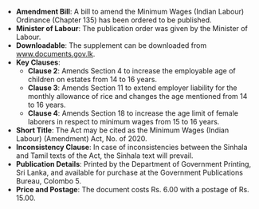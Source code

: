 - **Amendment Bill**: A bill to amend the Minimum Wages (Indian Labour) Ordinance (Chapter 135) has been ordered to be published.
- **Minister of Labour**: The publication order was given by the Minister of Labour.
- **Downloadable**: The supplement can be downloaded from www.documents.gov.lk.
- **Key Clauses**:
   - **Clause 2**: Amends Section 4 to increase the employable age of children on estates from 14 to 16 years.
   - **Clause 3**: Amends Section 11 to extend employer liability for the monthly allowance of rice and changes the age mentioned from 14 to 16 years.
   - **Clause 4**: Amends Section 18 to increase the age limit of female laborers in respect to minimum wages from 15 to 16 years.
- **Short Title**: The Act may be cited as the Minimum Wages (Indian Labour) (Amendment) Act, No. of 2020.
- **Inconsistency Clause**: In case of inconsistencies between the Sinhala and Tamil texts of the Act, the Sinhala text will prevail.
- **Publication Details**: Printed by the Department of Government Printing, Sri Lanka, and available for purchase at the Government Publications Bureau, Colombo 5.
- **Price and Postage**: The document costs Rs. 6.00 with a postage of Rs. 15.00.
